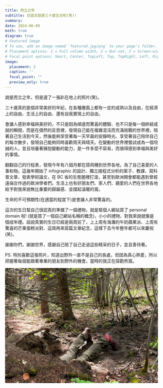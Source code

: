 ```yaml
---
title: 而立之年
subtitle: 白話文就是三十歲生日啦(笑)!
summary: 
date: 2024-06-09
math: true
diagram: true
# Featured image
# To use, add an image named `featured.jpg/png` to your page's folder.
# Placement options: 1 = Full column width, 2 = Out-set, 3 = Screen-width
# Focal point options: Smart, Center, TopLeft, Top, TopRight, Left, Right, BottomLeft, Bottom, BottomRight
image:
  placement: 2
  caption: ''
  focal_point: ""
  preview_only: true
---
```


說是而立之年，但是選了一張趴在地上的照片(笑)。

三十歲真的是個非常美好的年紀，在各種層面上都有一定的成熟以及自由，在經濟上的自由、生活上的自由、還有自我實現上的自由。

會讓人感到幸福與美好的，不只是因為順遂而驚喜的體驗、也不只是每一個終結成就的瞬間，而是在偶然的反思裡，發現自己能在複雜混沌而充滿挑戰的世界裡，陪著自己生活到今天，然後能夠享受著每一天早晨的安靜時光、享受著自己陪伴自己的每次散步，發現自己能夠同時喜歡雨天與晴天。在變動的世界裡嘗試成為一個坦誠的人，並且培養著擁抱變動的能力，是一件多麼不容易，而值得感到幸福與美好的事情。

翻翻自己的行程表，發現今年有八個月都在搭飛機到世界各地，為了自己喜愛的人事和物。這幾年開始了 infographic 的設計、獨立接程式分析的案子、教課、寫科普文章、發表學術論文，在 BC 省的生態圈裡打滾，甚至到歐洲開會都能遇到曾經遠端合作過的歐洲學者們。生活上也有好朋友們、家人們、親愛的人們在世界各地給予對我來說無比重要的歸屬感、並撐起溫暖的窩。

生命的不可預期性(在適當的程度下)是會讓人非常驚喜的。

這次的生日幫自己很認真的準備了一個禮物，就是幫個人網站買了 personal domain 啦! (就是買了一個自己網站名稱的概念)，小小的禮物，對我來說就像是個成年禮。話說真實的生日已經是兩周前了，上上周有海灘的牛奶蘋果派、上周有驚喜的芒果蛋糕派對、這周再來寫篇文章紀念，這樣下去今年整年都可以來慶祝(笑)。

謝謝你們，謝謝世界，感謝自己陪了自己走過這些精采的日子，並且善待著。

PS. 特別喜歡這張照片，知道出野外一直不是自己的長處，但因為真心熱愛，所以把握著每個能跟著專業的朋友到野外的機會。當時的我正在探勘熊窩。


![alt text](featured.jpg)